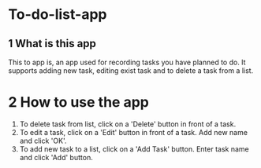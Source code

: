 # To-do-list-app

## 1 What is this app
This to app is, an app used for recording tasks you have planned to do. It supports adding new task, editing exist task and to delete a task from a list.

# 2 How to use the app
  1. To delete task from list, click on a 'Delete' button in front of a task.
  2. To edit a task, click on a 'Edit' button in front of a task. Add new name and click 'OK'.
  3. To add new task to a list, click on a 'Add Task' button. Enter task name and click 'Add' button.

